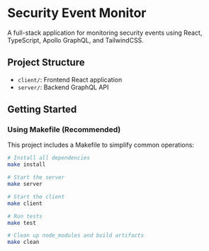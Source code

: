 # Security Event Monitor

A full-stack application for monitoring security events using React, TypeScript, Apollo GraphQL, and TailwindCSS.

## Project Structure
- `client/`: Frontend React application
- `server/`: Backend GraphQL API

## Getting Started

### Using Makefile (Recommended)
This project includes a Makefile to simplify common operations:

```bash
# Install all dependencies
make install

# Start the server
make server

# Start the client
make client

# Run tests
make test

# Clean up node_modules and build artifacts
make clean
```